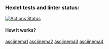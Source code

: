 ### Hexlet tests and linter status:
[![Actions Status](https://github.com/BananfonBan/python-pytest-testing-project-79/actions/workflows/hexlet-check.yml/badge.svg)](https://github.com/BananfonBan/python-pytest-testing-project-79/actions)
#### How it works?
[asciinema1](https://asciinema.org/a/ESqJBO0REElVMzezxnoeTu7eM)
[asciinema2](https://asciinema.org/a/22oPjc9F0qqPE4ei88W3QhBKm)
[asciinema3](https://asciinema.org/a/8k88zOVCxZZ0IxFDtPCi7PbmG)
[asciinema4](https://asciinema.org/a/IllJxRlSEFHVFFi6yqlc8V56x)